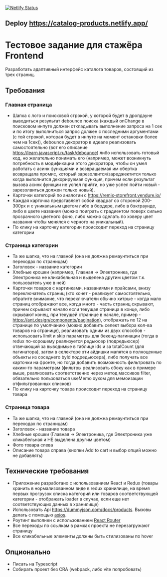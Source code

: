 [![Netlify Status](https://api.netlify.com/api/v1/badges/7b12664c-0056-477b-b1a6-b1c177a42fd2/deploy-status)](https://app.netlify.com/sites/catalog-products/deploys)
## Deploy https://catalog-products.netlify.app/

# Тестовое задание для стажёра Frontend

Разработать адаптивный интерфейс каталога товаров, состоящий из трех страниц.

## Требования
### Главная страница
- Шапка с лого и поисковой строкой, у которой будет в дропдауне выводиться результат debounce поиска (каждый onChange в поисковом инпуте должен откладывать выполнение запроса на 1 сек и по итогу выполниться запрос должен с последними аргументами (с той строкой, которая будет в инпуте на момент остановки более чем на 1сек)), debounce декоратор в идеале реализовать самостоятельно (вот его описание https://learn.javascript.ru/task/debounce) либо использовать готовый код, но желательно понимать его (например, может возникнуть потребность в модификации этого декоратора, чтобы он умел работать с асинк функциями и возвращаемая им обертка возвращала промис, который зарезолвится/зареджектится только когда выполнится декорируемая функция, причем если результат вызова асинк функции не успел прийти, но уже успел пойти новый - зарезолвиться должен только новый).
- Карточки категорий по аналогии с https://remix-storefront.vendure.io/
- Каждая карточка представляет собой квадрат со стороной 200-300px и с уникальным цветом либо в бордере, либо в бэкграунде, либо в цвете названия (можно поиграть с градиентом поверх сильно прозрачного цветного фоно, либо можно сделать по ховеру цвет названия чтобы менялся с черного на уникальный).
- По клику на карточку категории происходит переход на страницу категории

### Страница категории
- Та же шапка, что на главной (она не должна ремаунтиться при переходах по страницам)
- Заголовок - название категории
- Хлебные крошки (например, Главная -> Электроника, где Электроника не кликабельная и выделена другим цветом т.к. пользователь уже в ней)
- Карточки товаров с картинками, названиями и прайсами, внизу переключатель страниц (кто хочет - реализует самостоятельно, обратите внимание, что переключатели обычно хитрые - когда мало страниц отображают все, когда много - часть страниц скрывают, причем скрывают начало если текущая страница в конце, либо скрывают конец, при текущей странице в начале, пример - https://ant.design/components/pagination), отображать по 12 на странице по умолчанию (можно добавить селект выбора кол-ва товаров на странице), реализовать одним из двух способов - использовать limit и skip параметры для бекенд-пагинации (тогда в redux по-хорошему реализуется редьюсер (подредьюсер) отвечающий за выводимые в таблице ids и за totalCount (для пагинатора), затем в селекторе эти айдишки мапятся в полноценные объекты из соседнего byId подредьюсера), либо получать все карточки на фронте, но тогда добавить возможность фильтровать по каким-то параметрам (фильтры реализовать сбоку как в примере выше, реализовать соответственно через метод массивов filter, обязательно пользоваться useMemo хуком для мемоизации отфильтрованных списков)
- По клику на карточку товара происходит переход на страницу товара

### Страница товара
- Та же шапка, что на главной (она не должна ремаунтиться при переходах по страницам)
- Заголовок - название товара
- Хлебные крошки (Главная -> Электроника, где Электроника уже кликабельная и НЕ выделена другим цветом)
- Фото товара слева
- Описание товара справа (кнопки Add to cart и выбор опций можно не добавлять)

## Технические требования

- Приложение разработано с использованием React и Redux (товары хранить в нормализованном виде в redux хранилище, на время первых прогрузок списка категорий или товаров соответствующей категории - отображать loader в случае, если еще нет соответствующих данных в хранилище)
- Использовать Api https://dummyjson.com/docs/products. Вызовы делать с помощью [axios](https://github.com/axios/axios).
- Роутинг выполнен с использованием [React Router](https://reactrouter.com/en/main)
- Все переходы по ссылкам в рамках проекта не перезагружают страницу
- Все кликабельные элементы должны быть стилизованы по hover

## Опционально

- Писать на Typescript
- Собирать проект без CRA (webpack, либо vite попробовать)
